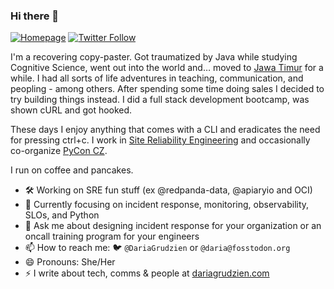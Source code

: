### Hi there 👋

[![Homepage][web-image]](https://dariagrudzien.com/)
[![Twitter Follow][twitter-image]](https://twitter.com/dariagrudzien)

I'm a recovering copy-paster. Got traumatized by Java while studying Cognitive Science, went out into the world and… moved to [Jawa Timur](https://en.wikipedia.org/wiki/East_Java) for a while. I had all sorts of life adventures in teaching, communication, and peopling - among others. After spending some time doing sales I decided to try building things instead. I did a full stack development bootcamp, was shown cURL and got hooked.

These days I enjoy anything that comes with a CLI and eradicates the need for pressing ctrl+c. I work in [Site Reliability Engineering](https://linkedin.com/in/dariagru) and occasionally co-organize [PyCon CZ](https://cz.pycon.org/).

I run on coffee and pancakes.

- 🛠️ Working on SRE fun stuff (ex @redpanda-data, @apiaryio and OCI)
- 🌱 Currently focusing on incident response, monitoring, observability, SLOs, and Python
- 💬 Ask me about designing incident response for your organization or an oncall training program for your engineers
- 📫 How to reach me: :bird: `@DariaGrudzien` or `@daria@fosstodon.org`
- 😄 Pronouns: She/Her
- ⚡ I write about tech, comms & people at [dariagrudzien.com](https://dariagrudzien.com/)

[twitter-image]: https://img.shields.io/twitter/follow/dariagrudzien?style=social
[web-image]: https://img.shields.io/badge/-dariagrudzien.com-06BFC9
